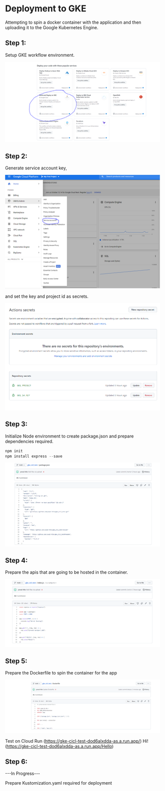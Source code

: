# Deployment to GKE
Attempting to spin a docker container with the application and then uploading it to the Google Kubernetes Engine.

## Step 1:
Setup GKE workflow environment. 

![alt text](https://github.com/yowai-hito/gke_cicl_test/blob/main/img/GKE.PNG)

## Step 2:
Generate service account key,

![alt text](https://github.com/yowai-hito/gke_cicl_test/blob/main/img/service%20account.PNG)

and set the key and project id as secrets.

![alt text](https://github.com/yowai-hito/gke_cicl_test/blob/main/img/repo%20secrets.PNG)

## Step 3:
Initialize Node environment to create package.json and prepare dependencies required.

```javascript
npm init
npm install express --save
```

![alt text](https://github.com/yowai-hito/gke_cicl_test/blob/main/img/Node%20Env.PNG)

## Step 4:

Prepare the apis that are going to be hosted in the container.

![alt text](https://github.com/yowai-hito/gke_cicl_test/blob/main/img/Api%20code.PNG)

## Step 5:

Prepare the Dockerfile to spin the container for the app

![alt text](https://github.com/yowai-hito/gke_cicl_test/blob/main/img/Dockerfile.PNG)

Test on Cloud Run (https://gke-cicl-test-dod6alxdda-as.a.run.app/)
Hi!(https://gke-cicl-test-dod6alxdda-as.a.run.app/Hello)

## Step 6:

---In Progress---

Prepare Kustomization.yaml required for deployment

